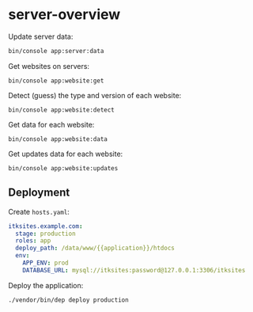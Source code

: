 # server-overview

Update server data:

```sh
bin/console app:server:data
```

Get websites on servers:

```
bin/console app:website:get
```

Detect (guess) the type and version of each website:

```
bin/console app:website:detect
```

Get data for each website:

```
bin/console app:website:data
```

Get updates data for each website:

```
bin/console app:website:updates
```

## Deployment

Create `hosts.yaml`:

```yaml
itksites.example.com:
  stage: production
  roles: app
  deploy_path: /data/www/{{application}}/htdocs
  env:
    APP_ENV: prod
    DATABASE_URL: mysql://itksites:password@127.0.0.1:3306/itksites
```

Deploy the application:

```sh
./vendor/bin/dep deploy production
```

